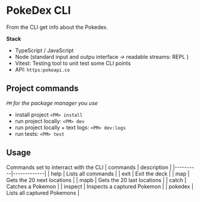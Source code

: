 # PokeDex CLI
From the CLI get info about the Pokedex.

**Stack**
- TypeScript / JavaScript
- Node (standard input and outpu interface -> readable streams: REPL )
- Vitest: Testing tool to unit test some CLI points
- API: `https:pokeapi.co`

## Project commands
*`PM` for the package manager you use*
- install project `<PM> install`
- run project locally: `<PM> dev`
- run project locally + text logs: `<PM> dev:logs`
- run tests: `<PM> test`


## Usage
Commands set to interract with the CLI
| commands | description |
|----------|-------------|
| help              | Lists all commands |
| exit              | Exit the deck |
| map               | Gets the 20 next locations |
| mapb              | Gets the 20 last locations |
| catch <name>      | Catches a Pokemon |
| inspect <name>    | Inspects a captured Pokemon |
| pokedex           | Lists all captured Pokemons |